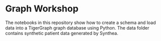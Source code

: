 # Graph Workshop
The notebooks in this repository show how to create a schema and load data into a TigerGraph graph database using Python. The data folder contains synthetic patient data generated by Synthea.